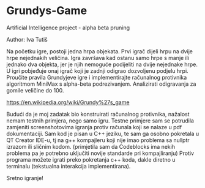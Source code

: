 # Grundys-Game
Artificial Intelligence project - alpha beta pruning

Author: Iva Tutiš

Na početku igre, postoji jedna hrpa objekata. Prvi igrač dijeli hrpu na dvije hrpe nejednakih veličina.
Igra završava kad ostanu samo hrpe s manje ili jednako dva objekta, jer je njih nemoguće podijeliti na
dvije nejednake hrpe. U igri pobjeđuje onaj igrač koji je zadnji odigrao dozvoljenu podjelu hrpi.
Proučite pravila Grundyjeve igre i implementirajte računalnog protivnika algoritmom MiniMax s
alpha-beta podrezivanjem. Analizirati odigravanja za gomile veličine do 100.

https://en.wikipedia.org/wiki/Grundy%27s_game

Budući da je moj zadatak bio konstruirati računalnog protivnika, nažalost nemam testnih primjera, nego samo igru.
Testne primjere sam se potrudila zamjeniti screenshotovima igranja protiv računala koji se nalaze u pdf dokumentaciji.
Sam kod je pisan u C++ jeziku, te sam ga osobno pokretala u QT Creator IDE-u, tj na g++ kompajleru koji nije imao problema sa nullptr izrazom ili sličnim kodom.
(primjetila sam da Codeblocks ima nekih problema pa je potrebno uključiti novije standarde pri kompajliranju)
Protiv programa možete igrati preko pokretanja c++ koda, dakle diretno u terminalu (tekstualna interakcija implementirana).

Sretno igranje!
